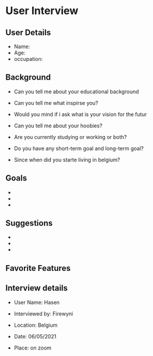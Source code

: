 # User Interview

## User Details

- Name: 
- Age:
- occupation:

## Background

- Can you tell me about your educational background

- Can you tell me what inspirse you?

- Would you mind if i ask what is your vision for the futur

- Can you tell me about your hoobies?

- Are you currently studying or working or both?

- Do you have any short-term goal and long-term goal?

- Since when did you starte living in belgium?


## Goals

-

-

-

## Suggestions

-

-

-

## Favorite Features

## Interview details 

- User Name: Hasen

- Interviewed by: Firewyni

- Location:  Belgium

- Date: 06/05/2021

- Place: on zoom
